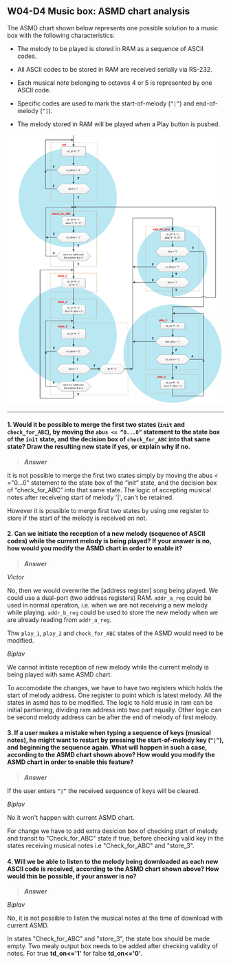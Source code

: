 ## W04-D4 Music box: ASMD chart analysis

The ASMD chart shown below represents one possible solution to a music box with the following characteristics:

* The melody to be played is stored in RAM as a sequence of ASCII codes.

* All ASCII codes to be stored in RAM are received serially via RS-232.

* Each musical note belonging to octaves 4 or 5 is represented by one ASCII code.

* Specific codes are used to mark the start-of-melody (`“|”`) and end-of-melody (`“]`).

* The melody stored in RAM will be played when a Play button is pushed.


<img src="/Resources/images/w4d4.png" alt="drawing" width="600"/>

----

#### 1. Would it be possible to merge the first two states (`init` and `check_for_ABC`), by moving the `abus <= “0...0”` statement to the state box of the `init` state, and the decision box of `check_for_ABC` into that same state? Draw the resulting new state if yes, or explain why if no.

>***Answer***

It is not possible to merge the first two states simply by moving the abus < ="0...0" statement to the state box of the “init” state, and the decision box of “check_for_ABC” into that same state. The logic of accepting musical notes after receiveing start of melody '|', can't be retained.

However it is possible to merge first two states by using one register to store if the start of the melody is received on not.

#### 2. Can we initiate the reception of a new melody (sequence of ASCII codes) while the current melody is being played? If your answer is no, how would you modify the ASMD chart in order to enable it? 

>***Answer***

*Victor*

No, then we would overwrite the [address register] song being played. We could use a dual-port (two address registers) RAM.
`addr_a_reg` could be used in normal operation, i.e. when we are not receiving a new melody while playing. `addr_b_reg` could be used to store the new melody when we are already reading from `addr_a_reg`.

Thw `play_1`, `play_2` and `check_for_ABC` states of the ASMD would need to be modified.

*Biplav*

We cannot initiate reception of new melody while the current melody is being played with same ASMD chart.

To accomodate the changes, we have to have two registers which holds the start of melody address. One register to point which is latest melody. All the states in asmd has to be modified. The logic to hold music in ram can be initial partioning, dividing ram address into two part equally. Other logic can be second melody address can be after the end of melody of first melody.

#### 3. If a user makes a mistake when typing a sequence of keys (musical notes), he might want to restart by pressing the start-of-melody key (`“|”`), and beginning the sequence again. What will happen in such a case, according to the ASMD chart shown above? How would you modify the ASMD chart in order to enable this feature?

>***Answer***

If the user enters `“|”` the received sequence of keys will be cleared.

*Biplav*

No it won't happen with current ASMD chart.

For change we have to add extra desicion box of checking start of melody and transit to "Check_for_ABC" state if true, before checking valid key in the states receiving musical notes i.e "Check_for_ABC" and "store_3".

#### 4. Will we be able to listen to the melody being downloaded as each new ASCII code is received, according to the ASMD chart shown above? How would this be possible, if your answer is no?

>***Answer***

*Biplav*

No, it is not possible to listen the musical notes at the time of download with current ASMD.

In states "Check_for_ABC" and "store_3", the state box should be made empty. Two mealy output box needs to be added after checking validity of notes. For true **td_on<='1'** for false **td_on<='0'**.

